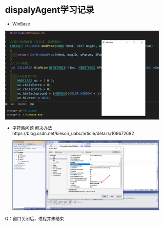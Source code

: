 # dispalyAgent学习记录

* WinBase

![image-20230206184051538](./assets/image-20230206184051538.png)



* 字符集问题 解决办法https://blog.csdn.net/kieson_uabc/article/details/109672682

  ![image-20230206185350283](./assets/image-20230206185350283.png)

Q：窗口关闭后，进程并未结束